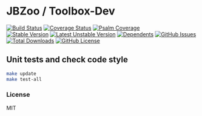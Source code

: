 # JBZoo / Toolbox-Dev

[![Build Status](https://travis-ci.org/JBZoo/Toolbox-Dev.svg?branch=master)](https://travis-ci.org/JBZoo/Toolbox-Dev)    [![Coverage Status](https://coveralls.io/repos/JBZoo/Toolbox-Dev/badge.svg)](https://coveralls.io/github/JBZoo/Toolbox-Dev?branch=master)    [![Psalm Coverage](https://shepherd.dev/github/JBZoo/Toolbox-Dev/coverage.svg)](https://shepherd.dev/github/JBZoo/Toolbox-Dev)    
[![Stable Version](https://poser.pugx.org/jbzoo/toolbox-dev/version)](https://packagist.org/packages/jbzoo/toolbox-dev)    [![Latest Unstable Version](https://poser.pugx.org/jbzoo/toolbox-dev/v/unstable)](https://packagist.org/packages/jbzoo/toolbox-dev)    [![Dependents](https://poser.pugx.org/jbzoo/toolbox-dev/dependents)](https://packagist.org/packages/jbzoo/toolbox-dev/dependents?order_by=downloads)    [![GitHub Issues](https://img.shields.io/github/issues/jbzoo/toolbox-dev)](https://github.com/JBZoo/Toolbox-Dev/issues)    [![Total Downloads](https://poser.pugx.org/jbzoo/toolbox-dev/downloads)](https://packagist.org/packages/jbzoo/toolbox-dev/stats)    [![GitHub License](https://img.shields.io/github/license/jbzoo/toolbox-dev)](https://github.com/JBZoo/Toolbox-Dev/blob/master/LICENSE)



## Unit tests and check code style
```sh
make update
make test-all
```


### License

MIT
